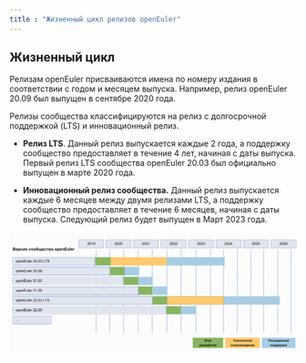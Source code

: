 ```yaml
---
title : "Жизненный цикл релизов openEuler"
---
```


<div class="markdown">

## Жизненный цикл


Релизам openEuler присваиваются имена по номеру издания в соответствии с годом и месяцем выпуска. Например, релиз openEuler 20.09 был выпущен в сентябре 2020 года.

Релизы сообщества классифицируются на релиз с долгосрочной поддержкой (LTS) и инновационный релиз.

- **Релиз LTS**. Данный релиз выпускается каждые 2 года, а поддержку сообщество предоставляет в течение 4 лет, начиная с даты выпуска. Первый релиз LTS сообщества openEuler 20.03 был официально выпущен в марте 2020 года.

- **Инновационный релиз сообщества.** Данный релиз выпускается каждые 6 месяцев между двумя релизами LTS, а поддержку сообщество предоставляет в течение 6 месяцев, начиная с даты выпуска. Следующий релиз будет выпущен в Март 2023 года.

![](./lifecycle.png)

</div>